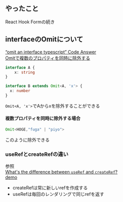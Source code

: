 ## やったこと
React Hook Formの続き

## interfaceのOmitについて
[“omit an interface typescript” Code Answer](https://www.codegrepper.com/code-examples/typescript/omit+an+interface+typescript)  
[Omitで複数のプロパティを同時に除外する](https://qiita.com/xx2xyyy/items/226319f4239016676bea)  

```ts
interface A {
    x: string
}

interface B extends Omit<A, 'x'> {
  x: number
}
```

`Omit<A, 'x'>`でAからxを除外することができる  

#### 複数プロパティを同時に除外する場合
```ts
Omit<HOGE,"fuga" | "piyo">
```
このように除外できる  

### useRefとcreateRefの違い
参照  
[What's the difference between `useRef` and `createRef`?](https://stackoverflow.com/questions/54620698/whats-the-difference-between-useref-and-createref)  
[demo](https://codesandbox.io/s/1rvwnj71x3?file=/src/index.js)  

- createRefは常に新しいrefを作成する  
- useRefは毎回のレンダリングで同じrefを返す  























